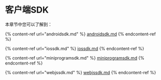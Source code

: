 # 客户端SDK

本章节中您可以了解到：

{% content-ref url="androidsdk.md" %}
[androidsdk.md](androidsdk.md)
{% endcontent-ref %}

{% content-ref url="iossdk.md" %}
[iossdk.md](iossdk.md)
{% endcontent-ref %}

{% content-ref url="miniprogramsdk.md" %}
[miniprogramsdk.md](miniprogramsdk.md)
{% endcontent-ref %}

{% content-ref url="webjssdk.md" %}
[webjssdk.md](webjssdk.md)
{% endcontent-ref %}


